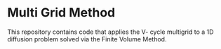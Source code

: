 # Multi Grid Method
This repository contains code that applies the V- cycle multigrid to a 1D diffusion problem solved via the Finite Volume Method.
